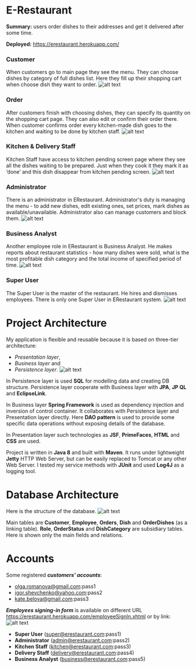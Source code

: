 # E-Restaurant

**Summary:** users order dishes to their addresses and get it delivered after some time.

**Deployed:** https://erestaurant.herokuapp.com/

### Customer
When customers go to main page they see the menu. They can choose dishes by category of full dishes list. Here they fill up their shopping cart when choose dish they want to order.
![alt text](https://cloud.githubusercontent.com/assets/11503436/16852436/cfee8ee8-4a10-11e6-8c3b-72ca1370e0ff.png "Customer use case diagram")

### Order
After customers finish with choosing dishes, they can specify its quantity on the shopping cart page. They can also edit or confirm their order there. When customer confirms order every kitchen-made dish goes to the kitchen and waiting to be done by kitchen staff.
![alt text](https://cloud.githubusercontent.com/assets/11503436/16852466/f1f77c52-4a10-11e6-8f73-0c350bd7f692.png "Order use case diagram")

### Kitchen & Delivery Staff
Kitchen Staff have access to kitchen pending screen page where they see all the dishes waiting to be prepared. Just when they cook it they mark it as ‘done’ and this dish disappear from kitchen pending screen.
![alt text](https://cloud.githubusercontent.com/assets/11503436/16852543/398cb776-4a11-11e6-8028-129e5067b7ee.png "Kitchen & Delivery Staff use case diagram")

### Administrator
There is an administrator in ERestaurant. Administrator's duty is managing the menu - to add new dishes, edit existing ones, set prices, mark dishes as available/unavailable.
Administrator also can manage customers and block them.
![alt text](https://cloud.githubusercontent.com/assets/11503436/16851919/5dec5fe8-4a0e-11e6-842a-bbbb36ec66f5.png "Administrator use case diagram")

### Business Analyst
Another employee role in ERestaurant is Business Analyst. He makes reports about restaurant statistics - how many dishes were sold, what is the most profitable dish category and the total income of specified period of time.
![alt text](https://cloud.githubusercontent.com/assets/11503436/16852070/1924da6a-4a0f-11e6-9413-8bd01f60316b.png "Business Analyst use case diagram")

### Super User
The Super User is the master of the restaurant. He hires and dismisses employees. There is only one Super User in ERestaurant system.
![alt text](https://cloud.githubusercontent.com/assets/11503436/16852645/9e0d445e-4a11-11e6-81af-b07efcccb33f.png "Super User use case diagram")


# Project Architecture
My application is flexible and reusable because it is based on three-tier architecture:
- *Presentation layer*,
- *Business layer* and
- *Persistence layer*.
![alt text](https://cloud.githubusercontent.com/assets/11503436/16853194/1a5b80c8-4a14-11e6-860f-37db835b54e5.png "Project structure diagram")

In Persistence layer is used **SQL** for modelling data and creating DB structure.
Persistence layer cooperate with Business layer with **JPA**, **JP QL** and **EclipseLink**.

In Business layer **Spring Framework** is used as dependency injection and inversion of control container. It collaborates with Persistence layer and Presentation layer directly. Here **DAO pattern** is used to provide some specific data operations without exposing details of the database.

In Presentation layer such technologies as **JSF**, **PrimeFaces**, **HTML** and **CSS** are used.

Project is written in **Java 8** and built with **Maven**. It runs under lightweight **Jetty** HTTP Web Server, but can be easily replaced to Tomcat or any other Web Server.
I tested my service methods with **JUnit** and used **Log4J** as a logging tool.


# Database Architecture
Here is the structure of the database.
![alt text](https://cloud.githubusercontent.com/assets/11503436/16853481/2a75409c-4a15-11e6-931b-9af95045457f.png "Database structure diagram")

Main tables are **Customer**, **Employee**, **Orders**, **Dish** and **OrderDishes** (as a linking table).
**Role**, **OrderStatus** and **DishCategory** are subsidiary tables.
Here is shown only the main fields and relations.

# Accounts
Some registered **_customers' accounts_**:
+ olga.romanova@gmail.com:pass1
+ igor.shevchenko@yahoo.com:pass2
+ kate.belova@gmail.com:pass3


**_Employees signing-in form_** is available on different URL https://erestaurant.herokuapp.com/employeeSignIn.xhtml or by link:
![alt text](https://cloud.githubusercontent.com/assets/11503436/16853714/3fc5f058-4a16-11e6-87ec-b99697361d69.png "Employee Login Link")
+ **Super User** (super@erestaurant.com:pass1)
+ **Administrator** (admin@erestaurant.com:pass2)
+ **Kitchen Staff** (kitchen@erestaurant.com:pass3)
+ **Delivery Staff** (delivery@erestaurant.com:pass4)
+ **Business Analyst** (business@erestaurant.com:pass5)
